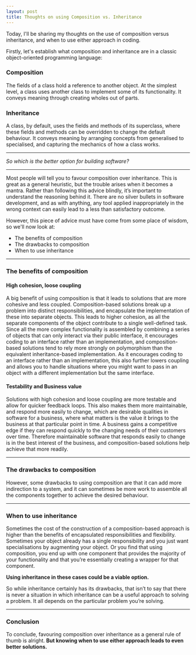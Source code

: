 ```yaml
---
layout: post
title: Thoughts on using Composition vs. Inheritance
---
```


Today, I'll be sharing my thoughts on the use of composition versus inheritance, and when to use either approach in coding.

Firstly, let's establish what composition and inheritance are in a classic object-oriented programming language:

### Composition

The fields of a class hold a reference to another object. At the simplest level, a class uses another class to implement some of its functionality. It conveys meaning through creating wholes out of parts.

### Inheritance

A class, by default, uses the fields and methods of its superclass, where these fields and methods can be overridden to change the default behaviour. It conveys meaning by arranging concepts from generalised to specialised, and capturing the mechanics of how a class works.

----
_So which is the better option for building software?_

____

Most people will tell you to favour composition over inheritance. This is great as a general heuristic, but the trouble arises when it becomes a mantra. Rather than following this advice blindly, it’s important to understand the reasoning behind it. There are no silver bullets in software development, and as with anything, any tool applied inappropriately in the wrong context can easily lead to a less than satisfactory outcome. 

However, this piece of advice must have come from some place of wisdom, so we'll now look at:
* The benefits of composition
* The drawbacks to composition
* When to use inheritance

____
### The benefits of composition

#### High cohesion, loose coupling

A big benefit of using composition is that it leads to solutions that are more cohesive and less coupled. Composition-based solutions break up a problem into distinct responsibilities, and encapsulate the implementation of these into separate objects. This leads to higher cohesion, as all the separate components of the object contribute to a single well-defined task. Since all the more complex functionality is assembled by combining a series of objects that can only interact via their public interface, it encourages coding to an interface rather than an implementation, and composition-based solutions tend to rely more strongly on polymorphism than the equivalent inheritance-based implementation. As it encourages coding to an interface rather than an implementation, this also further lowers coupling and allows you to handle situations where you might want to pass in an object with a different implementation but the same interface.

#### Testability and Business value

Solutions with high cohesion and loose coupling are more testable and allow for quicker feedback loops. This also makes them more maintainable, and respond more easily to change, which are desirable qualities in software for a business, where what matters is the value it brings to the business at that particular point in time. A business gains a competitive edge if they can respond quickly to the changing needs of their customers over time. Therefore maintainable software that responds easily to change is in the best interest of the business, and composition-based solutions help achieve that more readily.

____
### The drawbacks to composition

However, some drawbacks to using composition are that it can add more indirection to a system, and it can sometimes be more work to assemble all the components together to achieve the desired behaviour.

____
### When to use inheritance

Sometimes the cost of the construction of a composition-based approach is higher than the benefits of encapsulated responsibilities and flexibility. Sometimes your object already has a single responsibility and you just want specialisations by augmenting your object. Or you find that using composition, you end up with one component that provides the majority of your functionality and that you’re essentially creating a wrapper for that component. 

**Using inheritance in these cases could be a viable option.**

So while inheritance certainly has its drawbacks, that isn’t to say that there is never a situation in which inheritance can be a useful approach to solving a problem. It all depends on the particular problem you’re solving.

____
### Conclusion

To conclude, favouring composition over inheritance as a general rule of thumb is alright. **But knowing when to use either approach leads to even better solutions.**